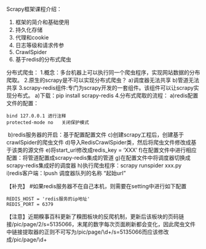 Scrapy框架课程介绍：

1.   框架的简介和基础使用
2.   持久化存储
3.   代理和cookie
4.   日志等级和请求传参
5.   CrawlSpider
6.   基于redis的分布式爬虫



分布式爬虫：
1.概念：多台机器上可以执行同一个爬虫程序，实现网站数据的分布爬取。
2.原生的scrapy是不可以实现分布式爬虫？
		a)调度器无法共享
		b)管道无法共享
3.scrapy-redis组件:专门为scrapy开发的一套组件。该组件可以让scrapy实现分布式。
	a)下载：pip install scrapy-redis
4.分布式爬取的流程：
	a)redis配置文件的配置：

```
bind 127.0.0.1 进行注释
protected-mode no   关闭保护模式
```

​	b)redis服务器的开启：基于配置配置文件
​	c)创建scrapy工程后，创建基于crawlSpider的爬虫文件
​	d)导入RedisCrawlSpider类，然后将爬虫文件修改成基于该类的源文件
​	e)将start_url修改成redis_key = ‘XXX’
​	f)在配置文件中进行相应配置：将管道配置成scrapy-redis集成的管道
​	g)在配置文件中将调度器切换成scrapy-redis集成好的调度器
​	h)执行爬虫程序：scrapy runspider  xxx.py
​	i)redis客户端：lpush 调度器队列的名称 “起始url”

【补充】
#如果redis服务器不在自己本机，则需要在setting中进行如下配置

```
REDIS_HOST = 'redis服务的ip地址'
REDIS_PORT = 6379
```



【注意】近期糗事百科更新了糗图板块的反爬机制，更新后该板块的页码链接/pic/page/2/s=5135066，末尾的数字每次页面刷新都会变化，因此爬虫文件中链接提取器的正则不可写为/pic/page/\d+/s=5135066而应该修改成/pic/page/\d+